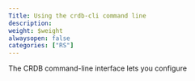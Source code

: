 ```yaml
---
Title: Using the crdb-cli command line
description: 
weight: $weight
alwaysopen: false
categories: ["RS"]
---
```

The CRDB command-line interface lets you configure 